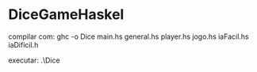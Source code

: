 # DiceGameHaskel
compilar com: ghc -o Dice main.hs general.hs player.hs jogo.hs iaFacil.hs iaDificil.h

executar: .\Dice 
